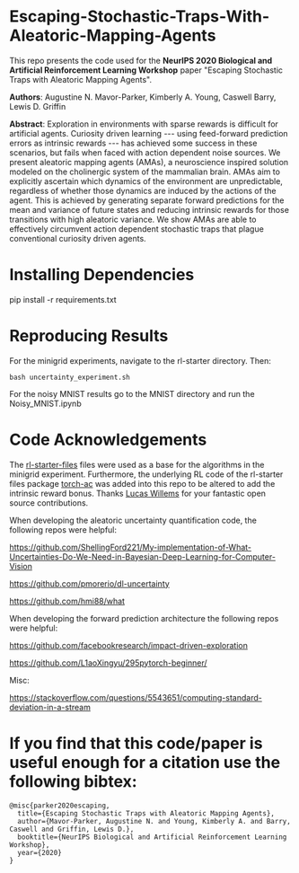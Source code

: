 # Escaping-Stochastic-Traps-With-Aleatoric-Mapping-Agents

This repo presents the code used for the **NeurIPS 2020 Biological and Artificial Reinforcement Learning Workshop** paper "Escaping Stochastic Traps with Aleatoric Mapping Agents".

**Authors**: Augustine N. Mavor-Parker, Kimberly A. Young, Caswell Barry, Lewis D. Griffin

**Abstract**: Exploration in environments with sparse rewards is difficult for artificial agents. Curiosity driven learning --- using feed-forward prediction errors as intrinsic rewards --- has achieved some success in these scenarios, but fails when faced with action dependent noise sources. We present aleatoric mapping agents (AMAs), a neuroscience inspired solution modeled on the cholinergic system of the mammalian brain. AMAs aim to explicitly ascertain which dynamics of the environment are unpredictable, regardless of whether those dynamics are induced by the actions of the agent. This is achieved by generating separate forward predictions for the mean and variance of future states and reducing intrinsic rewards for those transitions with high aleatoric variance. We show AMAs are able to effectively circumvent action dependent stochastic traps that plague conventional curiosity driven agents.


# Installing Dependencies

pip install -r requirements.txt

# Reproducing Results 

For the minigrid experiments, navigate to the rl-starter directory. Then:

```bash uncertainty_experiment.sh```

For the noisy MNIST results go to the MNIST directory and run the Noisy_MNIST.ipynb

# Code Acknowledgements 

The [rl-starter-files](https://github.com/lcswillems/rl-starter-files) files were used as a base for the algorithms in the minigrid experiment. Furthermore, the underlying RL code of the rl-starter files package [torch-ac](https://github.com/lcswillems/torch-ac) was added into this repo to be altered to add the intrinsic reward bonus. Thanks [Lucas Willems](https://github.com/lcswillems) for your fantastic open source contributions.

When developing the aleatoric uncertainty quantification code, the following repos were helpful:

https://github.com/ShellingFord221/My-implementation-of-What-Uncertainties-Do-We-Need-in-Bayesian-Deep-Learning-for-Computer-Vision

https://github.com/pmorerio/dl-uncertainty 

https://github.com/hmi88/what

When developing the forward prediction architecture the following repos were helpful: 

https://github.com/facebookresearch/impact-driven-exploration

https://github.com/L1aoXingyu/295pytorch-beginner/

Misc:

https://stackoverflow.com/questions/5543651/computing-standard-deviation-in-a-stream

# If you find that this code/paper is useful enough for a citation use the following bibtex:

```
@misc{parker2020escaping,
  title={Escaping Stochastic Traps with Aleatoric Mapping Agents},
  author={Mavor-Parker, Augustine N. and Young, Kimberly A. and Barry, Caswell and Griffin, Lewis D.},
  booktitle={NeurIPS Biological and Artificial Reinforcement Learning Workshop},
  year={2020}
}
```
